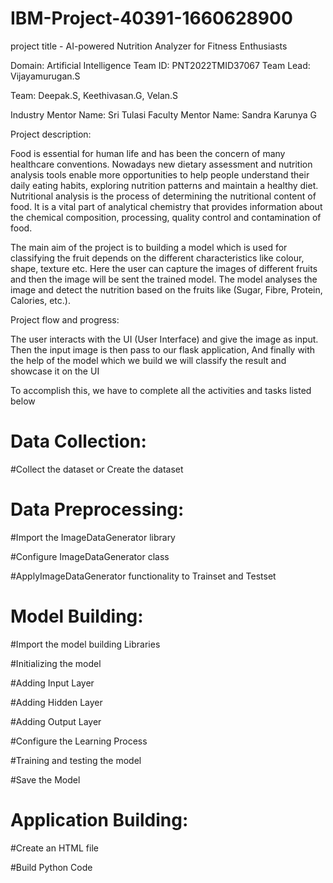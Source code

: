 # IBM-Project-40391-1660628900
project title - AI-powered Nutrition Analyzer for Fitness Enthusiasts

Domain: Artificial Intelligence
Team ID: PNT2022TMID37067
Team Lead: Vijayamurugan.S

Team:  Deepak.S, Keethivasan.G, Velan.S

Industry Mentor Name:  Sri Tulasi
Faculty Mentor Name:  Sandra Karunya G

Project description:

Food is essential for human life and has been the concern of many healthcare conventions. Nowadays new dietary assessment and nutrition analysis tools enable more opportunities to help people understand their daily eating habits, exploring nutrition patterns and maintain a healthy diet. Nutritional analysis is the process of determining the nutritional content of food. It is a vital part of analytical chemistry that provides information about the chemical composition, processing, quality control and contamination of food.

The main aim of the project is to building a model which is used for classifying the fruit depends on the different characteristics like colour, shape, texture etc. Here the user can capture the images of different fruits and then the image will be sent the trained model. The model analyses the image and detect the nutrition based on the fruits like (Sugar, Fibre, Protein, Calories, etc.).

Project flow and progress:

The user interacts with the UI (User Interface) and give the image as input. Then the input image is then pass to our flask application, And finally with the help of the model which we build we will classify the result and showcase it on the UI

To accomplish this, we have to complete all the activities and tasks listed below

# Data Collection:

 #Collect the dataset or Create the dataset
 
# Data Preprocessing:

 #Import the ImageDataGenerator library

 #Configure ImageDataGenerator class

 #ApplyImageDataGenerator functionality to Trainset and Testset

# Model Building:

 #Import the model building Libraries

 #Initializing the model

 #Adding Input Layer

 #Adding Hidden Layer

 #Adding Output Layer

 #Configure the Learning Process

 #Training and testing the model

 #Save the Model

# Application Building:

 #Create an HTML file

 #Build Python Code
